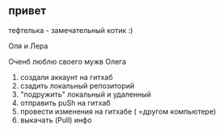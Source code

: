 ## привет

тефтелька - замечательный котик :)

Оля и Лера

Оченб люблю своего мужв Олега

1. создали аккаунт на гитхаб
2. сзадить локальный репозиторий
3. "подружить" локальный и удаленный
4. отправить puSh на гитхаб
5. провести изменения на гитхабе ( =другом компьютере)
6. выкачать (Pull) инфо
